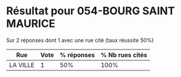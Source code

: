 # Résultat pour 054-BOURG SAINT MAURICE

Sur 2 réponses dont 1 avec une rue cité (taux réussite 50%)

| Rue | Vote | % réponses | % Nb rues cités|
|-----|------|------------|----------------|
| LA VILLE | 1 | 50% | 100%|

